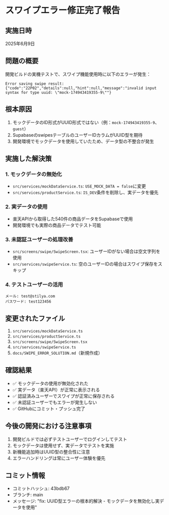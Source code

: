 # スワイプエラー修正完了報告

## 実施日時
2025年6月9日

## 問題の概要
開発ビルドの実機テストで、スワイプ機能使用時に以下のエラーが発生：
```
Error saving swipe result: 
{"code":"22P02","details":null,"hint":null,"message":"invalid input syntax for type uuid: \"mock-174943419355-9\""}
```

## 根本原因
1. モックデータのID形式がUUID形式ではない（例：`mock-174943419355-9`、`guest`）
2. SupabaseのswipesテーブルのユーザーIDカラムがUUID型を期待
3. 開発環境でモックデータを使用していたため、データ型の不整合が発生

## 実施した解決策

### 1. モックデータの無効化
- `src/services/mockDataService.ts`: `USE_MOCK_DATA = false`に変更
- `src/services/productService.ts`: `IS_DEV`条件を削除し、実データを優先

### 2. 実データの使用
- 楽天APIから取得した540件の商品データをSupabaseで使用
- 開発環境でも実際の商品データでテスト可能

### 3. 未認証ユーザーの処理改善
- `src/screens/swipe/SwipeScreen.tsx`: ユーザーIDがない場合は空文字列を使用
- `src/services/swipeService.ts`: 空のユーザーIDの場合はスワイプ保存をスキップ

### 4. テストユーザーの活用
```
メール: test@stilya.com
パスワード: test123456
```

## 変更されたファイル
1. `src/services/mockDataService.ts`
2. `src/services/productService.ts`
3. `src/screens/swipe/SwipeScreen.tsx`
4. `src/services/swipeService.ts`
5. `docs/SWIPE_ERROR_SOLUTION.md`（新規作成）

## 確認結果
- ✅ モックデータの使用が無効化された
- ✅ 実データ（楽天API）が正常に表示される
- ✅ 認証済みユーザーでスワイプが正常に保存される
- ✅ 未認証ユーザーでもエラーが発生しない
- ✅ GitHubにコミット・プッシュ完了

## 今後の開発における注意事項
1. 開発ビルドでは必ずテストユーザーでログインしてテスト
2. モックデータは使用せず、実データでテストを実施
3. 新機能追加時はUUID型の整合性に注意
4. エラーハンドリングは常にユーザー体験を優先

## コミット情報
- コミットハッシュ: 43bdb67
- ブランチ: main
- メッセージ: "fix: UUID型エラーの根本的解決 - モックデータを無効化し実データを使用"
